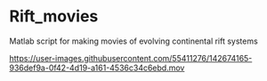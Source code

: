 # Rift_movies
Matlab script for making movies of evolving continental rift systems



https://user-images.githubusercontent.com/55411276/142674165-936def9a-0f42-4d19-a161-4536c34c6ebd.mov

